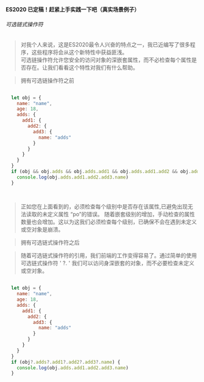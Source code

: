 #### ES2020 已定稿！赶紧上手实践一下吧（真实场景例子）

###### 可选链式操作符

> 对我个人来说，这是ES2020最令人兴奋的特点之一，我已近编写了很多程序，这些程序将会从这个新特性中获益匪浅。      
可选链操作符允许您安全的访问对象的深嵌套属性，而不必检查每个属性是否存在。让我们看看这个特性对我们有什么帮助。


>  拥有可选链操作符之前

```js
  
  let obj = {
    name: "name",
    age: 18,
    adds: {
      add1: {
        add2: {
          add3: {
            name: "adds"
          }
        }
      }
    }
  }
  if (obj && obj.adds && obj.adds.add1 && obj.adds.add1.add2 && obj.adds.add1.add2.add3 && obj.adds.add1.add2.add3.name) {
    console.log(obj.adds.add1.add2.add3.name)
  }
  
  
```

> 正如您在上面看到的，必须检查每个级别中是否存在该属性,已避免出现无法读取的未定义属性 “po”的错误。 随着嵌套级别的增加，手动检查的属性数量也会增加。这以为这我们必须检查每个级别，已确保不会在遇到未定义或空对象是崩溃。



> 拥有可选链式操作符之后

> 随着可选链式操作符的引用，我们前端的工作变得容易了。通过简单的使用可选链式操作符 ' ?. ' 我们可以访问身深嵌套的对象，而不必要检查未定义或空对象。

```js
  
  let obj = {
    name: "name",
    age: 18,
    adds: {
      add1: {
        add2: {
          add3: {
            name: "adds"
          }
        }
      }
    }
  }
  if (obj?.adds?.add1?.add2?.add3?.name) {
    console.log(obj.adds.add1.add2.add3.name)
  }
  
  
```
